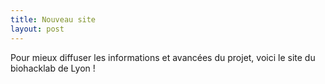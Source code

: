 ```yaml
---
title: Nouveau site
layout: post
---
```


Pour mieux diffuser les informations et avancées du projet, voici le site du biohacklab de Lyon !
